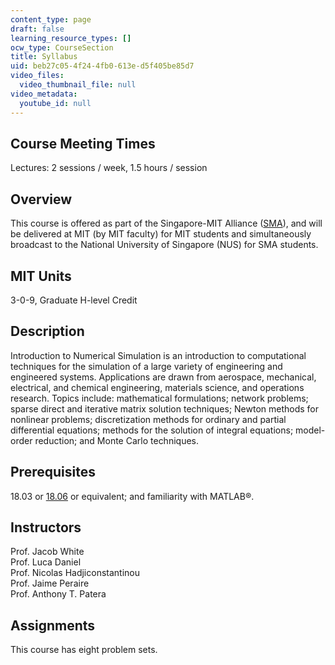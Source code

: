 ```yaml
---
content_type: page
draft: false
learning_resource_types: []
ocw_type: CourseSection
title: Syllabus
uid: beb27c05-4f24-4fb0-613e-d5f405be85d7
video_files:
  video_thumbnail_file: null
video_metadata:
  youtube_id: null
---
```

## Course Meeting Times

Lectures: 2 sessions / week, 1.5 hours / session

## Overview

This course is offered as part of the Singapore-MIT Alliance ([SMA](http://web.mit.edu/sma/)), and will be delivered at MIT (by MIT faculty) for MIT students and simultaneously broadcast to the National University of Singapore (NUS) for SMA students.

## MIT Units

3-0-9, Graduate H-level Credit

## Description

Introduction to Numerical Simulation is an introduction to computational techniques for the simulation of a large variety of engineering and engineered systems. Applications are drawn from aerospace, mechanical, electrical, and chemical engineering, materials science, and operations research. Topics include: mathematical formulations; network problems; sparse direct and iterative matrix solution techniques; Newton methods for nonlinear problems; discretization methods for ordinary and partial differential equations; methods for the solution of integral equations; model-order reduction; and Monte Carlo techniques.

## Prerequisites

18.03 or [18.06](https://ocw.mit.edu/courses/18-06-linear-algebra-spring-2010/) or equivalent; and familiarity with MATLAB®.

## Instructors

Prof. Jacob White   
Prof. Luca Daniel   
Prof. Nicolas Hadjiconstantinou   
Prof. Jaime Peraire   
Prof. Anthony T. Patera

## Assignments

This course has eight problem sets.